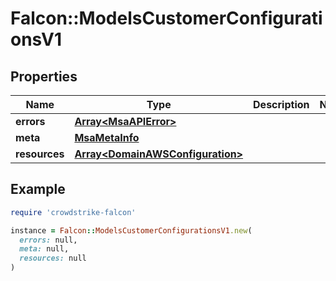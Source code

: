 # Falcon::ModelsCustomerConfigurationsV1

## Properties

| Name | Type | Description | Notes |
| ---- | ---- | ----------- | ----- |
| **errors** | [**Array&lt;MsaAPIError&gt;**](MsaAPIError.md) |  |  |
| **meta** | [**MsaMetaInfo**](MsaMetaInfo.md) |  |  |
| **resources** | [**Array&lt;DomainAWSConfiguration&gt;**](DomainAWSConfiguration.md) |  |  |

## Example

```ruby
require 'crowdstrike-falcon'

instance = Falcon::ModelsCustomerConfigurationsV1.new(
  errors: null,
  meta: null,
  resources: null
)
```

